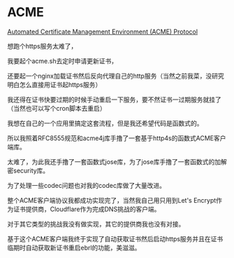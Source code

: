# ACME
[Automated Certificate Management Environment (ACME) Protocol](https://www.iana.org/assignments/acme/acme.xhtml)

想跑个https服务太难了，

我要起个acme.sh去定时申请更新证书，

还要起一个nginx加载证书然后反向代理自己的http服务（当然之前我菜，没研究明白怎么直接用证书起https服务）

我还得在证书快要过期的时候手动重启一下服务，要不然证书一过期服务就挂了（当然也可以写个cron脚本去重启）

我想在自己的一个应用里搞定这套流程，但是我还希望代码是函数式的。  

所以我照着RFC8555规范和acme4j库手撸了一套基于http4s的函数式ACME客户端库。  

太难了，为此我还手撸了一套函数式jose库，为了jose库手撸了一套函数式的加解密security库。  

为了处理一些codec问题也对我的codec库做了大量改进。  

整个ACME客户端协议我都成功实现完了，当然我自己用只用到Let's Encrypt作为证书提供商，Cloudflare作为完成DNS挑战的客户端。

对于其它类型的挑战我没有做实现，其它的提供商我也没有对接。  

基于这个ACME客户端我终于实现了自动获取证书然后启动https服务并且在证书临期时自动获取新证书重启ebrl的功能，美滋滋。